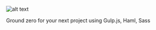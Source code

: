 ![alt text](https://github.com/MateuszM/matt-kitt/raw/master/home.jpg "Home")

Ground zero for your next project using Gulp.js, Haml, Sass